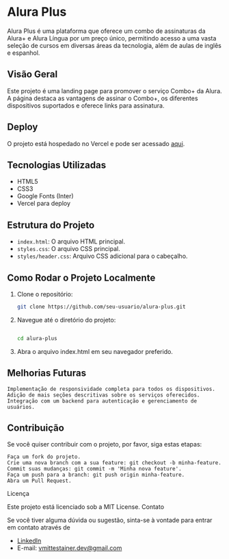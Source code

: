 # Alura Plus

Alura Plus é uma plataforma que oferece um combo de assinaturas da Alura+ e Alura Língua por um preço único, permitindo acesso a uma vasta seleção de cursos em diversas áreas da tecnologia, além de aulas de inglês e espanhol.

## Visão Geral

Este projeto é uma landing page para promover o serviço Combo+ da Alura. A página destaca as vantagens de assinar o Combo+, os diferentes dispositivos suportados e oferece links para assinatura.

## Deploy

O projeto está hospedado no Vercel e pode ser acessado [aqui](https://aluraplus-rho-navy.vercel.app).

## Tecnologias Utilizadas

- HTML5
- CSS3
- Google Fonts (Inter)
- Vercel para deploy

## Estrutura do Projeto

- `index.html`: O arquivo HTML principal.
- `styles.css`: O arquivo CSS principal.
- `styles/header.css`: Arquivo CSS adicional para o cabeçalho.

## Como Rodar o Projeto Localmente

1. Clone o repositório:
   ```bash
   git clone https://github.com/seu-usuario/alura-plus.git
   ```

2. Navegue até o diretório do projeto:

    ```bash

    cd alura-plus
    ```

 3. Abra o arquivo index.html em seu navegador preferido.

## Melhorias Futuras

    Implementação de responsividade completa para todos os dispositivos.
    Adição de mais seções descritivas sobre os serviços oferecidos.
    Integração com um backend para autenticação e gerenciamento de usuários.

## Contribuição

Se você quiser contribuir com o projeto, por favor, siga estas etapas:

    Faça um fork do projeto.
    Crie uma nova branch com a sua feature: git checkout -b minha-feature.
    Commit suas mudanças: git commit -m 'Minha nova feature'.
    Faça um push para a branch: git push origin minha-feature.
    Abra um Pull Request.

Licença

Este projeto está licenciado sob a MIT License.
Contato

Se você tiver alguma dúvida ou sugestão, sinta-se à vontade para entrar em contato através de
- [LinkedIn](https://www.linkedin.com/in/vmittestainerdev/)
- E-mail: vmittestainer.dev@gmail.com
